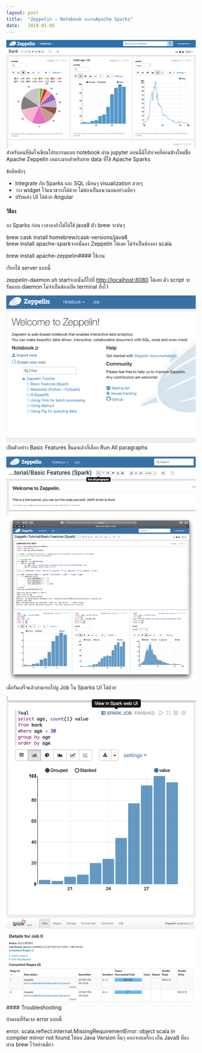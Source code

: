 ```yaml
---
layout:	post
title:	"Zeppelin — Notebook สำหรับApache Sparks"
date:	2019-01-05
---
```


  ![](/img/1*bJigZtBnodqs4vw8QbezEA.png)สำหรับคนที่ติดใจเขียนโปรแกรมแบบ notebook ผ่าน jupyter ตอนนี้มีโปรเจคที่ค่อนข้างใหม่ชื่อ Apache Zeppelin เหมาะมากสำหรับสาย data ที่ใช้ Apache Sparks
<!--more-->

ข้อดีหลักๆ

* Integrate กับ Sparks และ SQL เนียนๆ visualization สวยๆ
* วาง widget ไว้แนวขวางได้ด้วย ไม่ต้องเป็นแนวนอนอย่างเดียว
* ปรับแต่ง UI ได้ด้วย Angular
#### วิธีลง

ลง Sparks ก่อน เวลาลงถ้าไม่ได้ใช้ java8 ตัว brew จะบ่นๆ

brew cask install homebrew/cask-versions/java8  
brew install apache-sparkจากนั้นลง Zeppelin ได้เลย ไม่จำเป็นต้องลง scala

brew install apache-zeppelin#### ใช้งาน

เรียกใช้ server แบบนี้

zeppelin-daemon.sh startจากนั้นก็ไปที่ <http://localhost:8080> ได้เลย ตัว script จะรันแบบ daemon ไม่จำเป็นต้องเปิด terminal ทิ้งไว้

![](/img/1*t6TTUf1nh3lktld-U-V6bg.png)เปิดตัวอย่าง Basic Features ขึ้นมาแล้วก็เลือก Run All paragraphs

![](/img/1*MUoSJyRMxXiHoCriPSn3eA.png)![](/img/1*tys4wJ80RajCGMLiAQr3fw.png)เมื่อรันเสร็จแล้วสามารถไปดู Job ใน Sparks UI ได้ด้วย

![](/img/1*UE-oV1Fa2XvnBuoJhxZrpg.png)![](/img/1*WiuFWLgZ9CO8871ujtStLw.png)#### Troubleshooting

ถ้าตอนที่รันเจอ error แบบนี้

error: scala.reflect.internal.MissingRequirementError: object scala in compiler mirror not found.ให้ลบ Java Version อื่นๆ ออกจากเครื่อง เก็น Java8 ที่ลงผ่าน brew ไว้อย่างเดียว

  
